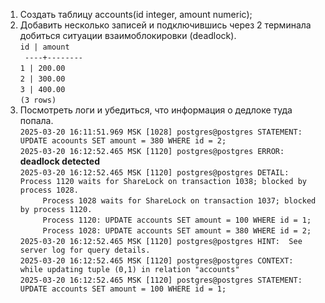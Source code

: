 1. Создать таблицу accounts(id integer, amount numeric); </br>
2. Добавить несколько записей и подключившись через 2 терминала добиться ситуации взаимоблокировки (deadlock). </br>
        `id | amount `</br>`
         ----+--------`</br>`
          1 | 200.00 `</br>`
          2 | 300.00 `</br>`
          3 | 400.00 `</br>`
            (3 rows)
   ` 
4. Посмотреть логи и убедиться, что информация о дедлоке туда попала. </br>
  `
  2025-03-20 16:11:51.969 MSK [1028] postgres@postgres STATEMENT:  UPDATE acoounts SET amount = 380 WHERE id = 2; `</br>`
  2025-03-20 16:12:52.465 MSK [1120] postgres@postgres ERROR:  `**deadlock detected**` `</br>`
  2025-03-20 16:12:52.465 MSK [1120] postgres@postgres DETAIL:  Process 1120 waits for ShareLock on transaction 1038; blocked by process 1028. `</br>`      Process 1028 waits for ShareLock on transaction 1037; blocked by process 1120. `</br>`      Process 1120: UPDATE accounts SET amount = 100 WHERE id = 1; `</br>`      Process 1028: UPDATE accounts SET amount = 380 WHERE id = 2; `</br>`
  2025-03-20 16:12:52.465 MSK [1120] postgres@postgres HINT:  See server log for query details. `</br>`
  2025-03-20 16:12:52.465 MSK [1120] postgres@postgres CONTEXT:  while updating tuple (0,1) in relation "accounts" `</br>`
  2025-03-20 16:12:52.465 MSK [1120] postgres@postgres STATEMENT:  UPDATE accounts SET amount = 100 WHERE id = 1; `</br>`
  `
